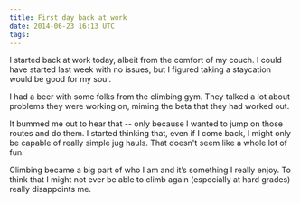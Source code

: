 ```yaml
---
title: First day back at work
date: 2014-06-23 16:13 UTC
tags:
---
```


I started back at work today, albeit from the comfort of my couch. I could have started last week with no issues, but I figured taking a staycation would be good for my soul.

I had a beer with some folks from the climbing gym. They talked a lot about problems they were working on, miming the beta that they had worked out.

It bummed me out to hear that -- only because I wanted to jump on those routes and do them. I started thinking that, even if I come back, I might only be capable of really simple jug hauls. That doesn't seem like a whole lot of fun.

Climbing became a big part of who I am and it’s something I really enjoy. To think that I might not ever be able to climb again (especially at hard grades) really disappoints me.
